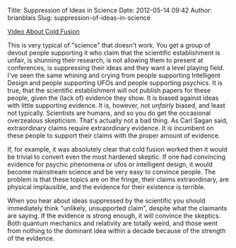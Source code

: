 Title: Suppression of Ideas in Science
Date: 2012-05-14 09:42
Author: brianblais
Slug: suppression-of-ideas-in-science

[Video About Cold Fusion][]

This is very typical of "science" that doesn't work. You get a group of
devout people supporting it who claim that the scientific establishment
is unfair, is shunning their research, is not allowing them to present
at conferences, is suppressing their ideas and they want a level playing
field. I've seen the same whining and crying from people supporting
Intelligent Design and people supporting UFOs and people supporting
psychics. It is true, that the scientific establishment will not publish
papers for these people, given the (lack of) evidence they show. It is
biased against ideas with little supporting evidence. It is, however,
not *unfairly* biased, and least not typically. Scientists are humans,
and so you do get the occasional overzealous skepticism. That's actually
not a bad thing. As Carl Sagan said, extraordinary claims require
extraordinary evidence. It is incumbent on these people to support their
claims with the proper amount of evidence.

If, for example, it was absolutely clear that cold fusion worked then it
would be trivial to convert even the most hardened skeptic. If one had
convincing evidence for psychic phenomena or ufos or intelligent design,
it would become mainstream science and be very easy to convince people.
The problem is that these topics are on the fringe, their claims
extraordinary, are physical implausible, and the evidence for their
existence is terrible.

When you hear about ideas suppressed by the scientific you should
immediately think "unlikely, unsupported claim", despite what the
claimants are saying. If the evidence is strong enough, it will convince
the skeptics. Both quantum mechanics and relativity are totally weird,
and those went from nothing to the dominant idea within a decade because
of the strength of the evidence.

  [Video About Cold Fusion]: http://www.youtube.com/watch?v=htgV7fNO-2k&feature=related
